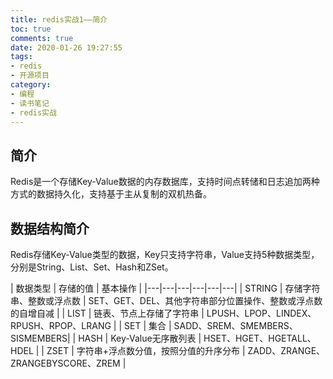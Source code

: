 ```yaml
---
title: redis实战1——简介
toc: true
comments: true
date: 2020-01-26 19:27:55
tags:
- redis
- 开源项目
category:
- 编程
- 读书笔记
- redis实战
---
```


## 简介
Redis是一个存储Key-Value数据的内存数据库，支持时间点转储和日志追加两种方式的数据持久化，支持基于主从复制的双机热备。

## 数据结构简介
Redis存储Key-Value类型的数据，Key只支持字符串，Value支持5种数据类型，分别是String、List、Set、Hash和ZSet。

| 数据类型 | 存储的值 | 基本操作 |
|---|---|---|---|---|---|
| STRING | 存储字符串、整数或浮点数 | SET、GET、DEL、其他字符串部分位置操作、整数或浮点数的自增自减 |
| LIST | 链表、节点上存储了字符串 | LPUSH、LPOP、LINDEX、RPUSH、RPOP、LRANG |
| SET | 集合 | SADD、SREM、SMEMBERS、SISMEMBERS|
| HASH | Key-Value无序散列表 | HSET、HGET、HGETALL、HDEL |
| ZSET | 字符串+浮点数分值，按照分值的升序分布 | ZADD、ZRANGE、ZRANGEBYSCORE、ZREM |

